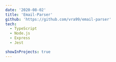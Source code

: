```yaml
---
date: '2020-08-02'
title: 'Email-Parser'
github: 'https://github.com/vra99/email-parser'
tech:
  - TypeScript
  - Node.js
  - Express
  - Jest

showInProjects: true
---
```

